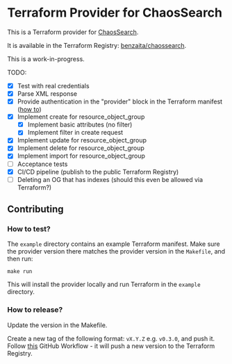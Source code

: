 # Terraform Provider for ChaosSearch

This is a Terraform provider for [ChaosSearch](https://www.chaossearch.io/).

It is available in the Terraform Registry: [benzaita/chaossearch](https://registry.terraform.io/providers/benzaita/chaossearch/latest).

This is a work-in-progress.

TODO:

 - [x] Test with real credentials
 - [x] Parse XML response
 - [x] Provide authentication in the "provider" block in the Terraform manifest ([how to](https://learn.hashicorp.com/tutorials/terraform/provider-auth?in=terraform/providers))
 - [x] Implement create for resource_object_group
     - [x] Implement basic attributes (no filter)
     - [x] Implement filter in create request
 - [x] Implement update for resource_object_group
 - [x] Implement delete for resource_object_group
 - [x] Implement import for resource_object_group
 - [ ] Acceptance tests
 - [x] CI/CD pipeline (publish to the public Terraform Registry)
 - [ ] Deleting an OG that has indexes (should this even be allowed via Terraform?)
 
## Contributing

### How to test?

The `example` directory contains an example Terraform manifest. Make sure the provider version there matches the provider version in the `Makefile`, and then run:

```
make run
```

This will install the provider locally and run Terraform in the `example` directory.

### How to release?

Update the version in the Makefile.

Create a new tag of the following format: `vX.Y.Z` e.g. `v0.3.0`, and push it. Follow [this](https://github.com/benzaita/terraform-provider-chaossearch/actions?query=workflow%3Arelease) GitHub Workflow - it will push a new version to the Terraform Registry.
